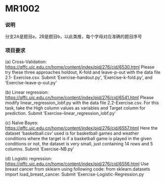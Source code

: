 # MR1002
### 说明

分支2A是题目a，2B是题目b，以此类推，每个字母对应准确的题目序号

### 项目要求

(a) Cross-Validation: https://qffc.uic.edu.cn/home/content/index/pid/276/cid/6530.html Please try these three approaches holdout, K-fold and leave-p-out with the data file 2.1- Exercise.csv. Submit ‘Exercise-handout.py’, ‘Exercise-k-fold.py’, and ‘Exercise-leave-p-out.py’ 

(b) Linear regression: https://qffc.uic.edu.cn/home/content/index/pid/276/cid/6541.html Please modify linear_regression_lobf.py with the data file 2.2-Exercise.csv. For this task,  take the High column values as variables and Target column for prediction. Submit ‘Exercise-linear_regression_lobf.py’ 

(c) Naïve Bayes: https://qffc.uic.edu.cn/home/content/index/pid/276/cid/6557.html Here the dataset ‘basketball.csv’ used is for basketball games and weather conditions  where the target is if a basketball game is played in the given conditions or not, the  dataset is very small, just containing 14 rows and 5 columns. Submit ‘Exercise-NB.py’ 

(d) Logistic regression: https://qffc.uic.edu.cn/home/content/index/pid/276/cid/6556.html Use breast cancer from sklearn using following code: from sklearn.datasets import  load_breast_cancer. Submit ‘Exercise-Logistic-Regression.py
